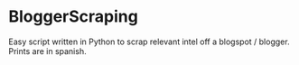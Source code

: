 # BloggerScraping
Easy script written in Python to scrap relevant intel off a blogspot / blogger.
Prints are in spanish.
